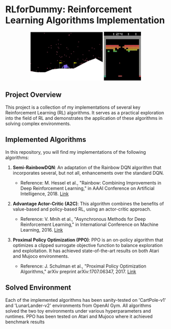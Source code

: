 # RLforDummy: Reinforcement Learning Algorithms Implementation

<div align="center">
  <img src="./ppo.gif" alt="PPO LunarLander" width="45%"/>
  <img src="./breakout.gif" alt="Breakout" width="23%"/>
</div>

## Project Overview
This project is a collection of my implementations of several key Reinforcement Learning (RL) algorithms. It serves as a practical exploration into the field of RL and demonstrates the application of these algorithms in solving complex environments. 

## Implemented Algorithms
In this repository, you will find my implementations of the following algorithms:

1. **Semi-RainbowDQN**: An adaptation of the Rainbow DQN algorithm that incorporates several, but not all, enhancements over the standard DQN.
   - Reference: M. Hessel et al., "Rainbow: Combining Improvements in Deep Reinforcement Learning," in AAAI Conference on Artificial Intelligence, 2018. [Link](https://arxiv.org/abs/1710.02298)

2. **Advantage Actor-Critic (A2C)**: This algorithm combines the benefits of value-based and policy-based RL, using an actor-critic approach.
   - Reference: V. Mnih et al., "Asynchronous Methods for Deep Reinforcement Learning," in International Conference on Machine Learning, 2016. [Link](https://arxiv.org/abs/1602.01783)

3. **Proximal Policy Optimization (PPO)**: PPO is an on-policy algorithm that optimizes a clipped surrogate objective function to balance exploration and exploitation. It has achieved state-of-the-art results on both Atari and Mujoco environments.
   - Reference: J. Schulman et al., "Proximal Policy Optimization Algorithms," arXiv preprint arXiv:1707.06347, 2017. [Link](https://arxiv.org/abs/1707.06347)

## Solved Environment
Each of the implemented algorithms has been sanity-tested on 'CartPole-v1' and 'LunarLander-v2' environments from OpenAI Gym. All algorithms solved the two toy environments under various hyperparameters and runtimes. PPO has been tested on Atari and Mujoco where it achieved benchmark results
